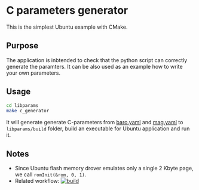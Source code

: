 # C parameters generator

This is the simplest Ubuntu example with CMake.

## Purpose

The application is inbtended to check that the python script can correctly generate the paramters. It can be also used as an example how to write your own parameters.

## Usage

```bash
cd libparams
make c_generator
```

It will generate generate C-parameters from [baro.yaml](baro.yaml) and [mag.yaml](mag.yaml) to `libparams/build` folder, build an executable for Ubuntu application and run it. 

## Notes

- Since Ubuntu flash memory drover emulates only a single 2 Kbyte page, we call `romInit(&rom, 0, 1)`.
- Related workflow: [![build](https://github.com/PonomarevDA/libparams/actions/workflows/build.yml/badge.svg)](https://github.com/PonomarevDA/libparams/actions/workflows/build.yml)
